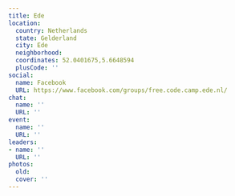 ```yaml
---
title: Ede
location:
  country: Netherlands
  state: Gelderland
  city: Ede
  neighborhood: 
  coordinates: 52.0401675,5.6648594
  plusCode: ''
social:
  name: Facebook
  URL: https://www.facebook.com/groups/free.code.camp.ede.nl/
chat:
  name: ''
  URL: ''
event:
  name: ''
  URL: ''
leaders:
- name: ''
  URL: ''
photos:
  old: 
  cover: ''
---
```

